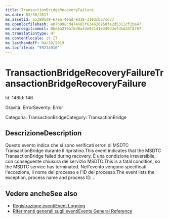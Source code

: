 ```yaml
---
title: TransactionBridgeRecoveryFailure
ms.date: 03/30/2017
ms.assetid: a53891d9-67ea-4ead-8d38-3193cb57cd37
ms.openlocfilehash: e07b098cd474685f634626950fe2d5311cf2ba47
ms.sourcegitcommit: 0be8a279af6d8a43e03141e349d3efd5d35f8767
ms.translationtype: HT
ms.contentlocale: it-IT
ms.lasthandoff: 04/18/2019
ms.locfileid: "59214910"
---
```

# <a name="transactionbridgerecoveryfailure"></a><span data-ttu-id="10721-102">TransactionBridgeRecoveryFailure</span><span class="sxs-lookup"><span data-stu-id="10721-102">TransactionBridgeRecoveryFailure</span></span>
<span data-ttu-id="10721-103">Id: 146</span><span class="sxs-lookup"><span data-stu-id="10721-103">Id: 146</span></span>  
  
 <span data-ttu-id="10721-104">Gravità: Error</span><span class="sxs-lookup"><span data-stu-id="10721-104">Severity: Error</span></span>  
  
 <span data-ttu-id="10721-105">Categoria: TransactionBridge</span><span class="sxs-lookup"><span data-stu-id="10721-105">Category: TransactionBridge</span></span>  
  
## <a name="description"></a><span data-ttu-id="10721-106">Descrizione</span><span class="sxs-lookup"><span data-stu-id="10721-106">Description</span></span>  
 <span data-ttu-id="10721-107">Questo evento indica che si sono verificati errori di MSDTC TransactionBridge durante il ripristino.</span><span class="sxs-lookup"><span data-stu-id="10721-107">This event indicates that the MSDTC TransactionBridge failed during recovery.</span></span> <span data-ttu-id="10721-108">È una condizione irreversibile, con conseguente chiusura del servizio MSDTC.</span><span class="sxs-lookup"><span data-stu-id="10721-108">This is a fatal condition, so the MSDTC service has terminated.</span></span> <span data-ttu-id="10721-109">Nell'evento vengono specificati l'eccezione, il nome del processo e l'ID del processo.</span><span class="sxs-lookup"><span data-stu-id="10721-109">The event lists the exception, process name and process ID.</span></span> <span data-ttu-id="10721-110">.</span><span class="sxs-lookup"><span data-stu-id="10721-110">.</span></span>  
  
## <a name="see-also"></a><span data-ttu-id="10721-111">Vedere anche</span><span class="sxs-lookup"><span data-stu-id="10721-111">See also</span></span>

- [<span data-ttu-id="10721-112">Registrazione eventi</span><span class="sxs-lookup"><span data-stu-id="10721-112">Event Logging</span></span>](../../../../../docs/framework/wcf/diagnostics/event-logging/index.md)
- [<span data-ttu-id="10721-113">Riferimenti generali sugli eventi</span><span class="sxs-lookup"><span data-stu-id="10721-113">Events General Reference</span></span>](../../../../../docs/framework/wcf/diagnostics/event-logging/events-general-reference.md)
